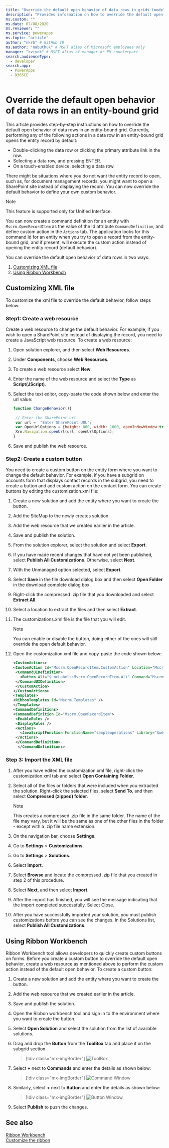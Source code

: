 ```yaml
---
title: "Override the default open behavior of data rows in grids (model-driven apps) | Microsoft Docs" # Intent and product brand in a unique string of 43-59 chars including spaces
description: "Provides information on how to override the default open behavior of the records in grids" # 115-145 characters including spaces. This abstract displays in the search result.
ms.custom: ""
ms.date: 07/08/2020
ms.reviewer: ""
ms.service: powerapps
ms.topic: "article"
author: "nkrb" # GitHub ID
ms.author: "nabuthuk" # MSFT alias of Microsoft employees only
manager: "kvivek" # MSFT alias of manager or PM counterpart
search.audienceType: 
  - developer
search.app: 
  - PowerApps
  - D365CE
---
```

# Override the default open behavior of data rows in an entity-bound grid

This article provides step-by-step instructions on how to override the default open behavior of data rows in an entity-bound grid. Currently, performing any of the following actions in a data row in an entity-bound grid opens the entity record by default:

- Double-clicking the data row or clicking the primary attribute link in the row.
- Selecting a data row, and pressing ENTER.
- On a touch-enabled device, selecting a data row.

There might be situations where you do not want the entity record to open, such as, for document management records, you might want to open a SharePoint site instead of displaying the record. You can now override the default behavior to define your own custom behavior.

> [!NOTE] 
> This feature is supported only for Unified Interface.

You can now create a command definition for an entity with `Mscrm.OpenRecordItem` as the value of the Id attribute `CommandDefinition`, and define custom action in the `Actions` tab. The application looks for this command Id for an entity when you try to open a record from the entity-bound grid, and if present, will execute the custom action instead of opening the entity record (default behavior).

You can override the default open behavior of data rows in two ways:

1. [Customizing XML file](#customizing-xml-file)
2. [Using Ribbon Workbench](#using-ribbon-workbench)

## Customizing XML file

To customize the xml file to override the default behavior, follow steps below:

### Step1: Create a web resource

Create a web resource to change the default behavior. For example, if you wish to open a SharePoint site instead of displaying the record, you need to create a JavaScript web resource. To create a web resource:

1. Open solution explorer, and then select **Web Resources**.

2. Under **Components**, choose **Web Resources**.

3. To create a web resource select **New**.

4. Enter the name of the web resource and select the **Type** as **Script(JScript)**.

5. Select the text editor, copy-paste the code shown below and  enter the url value:

   ```JavaScript
   function ChangeBehavior(){
    
    // Enter the SharePoint url
    var url =  "Enter SharePoint URL";
    var OpenUrlOptions = {height: 800, width: 1000, openInNewWindow:true};
    Xrm.Navigation.openUrl(url, openUrlOptions);
   }
   ```

6. Save and publish the web resource.

### Step2: Create a custom button

You need to create a custom button on the entity form where you want to change the default behavior. For example, if you have a subgrid on accounts form that displays contact records in the subgrid, you need to create a button and add custom action on the contact form. You can create buttons by editing the customization.xml file:

1. Create a new solution and add the entity where you want to create the button. 

2. Add the SiteMap to the newly creates solution. 

3. Add the web resource that we created earlier in the article. 

4. Save and publish the solution. 

5. From the solution explorer, select the solution and select **Export**. 

6. If you have made recent changes that have not yet been published, select **Publish All Customizations**. Otherwise, select **Next**.

7. With the Unmanaged option selected, select **Export**.

8. Select **Save** in the file download dialog box and then select **Open Folder** in the download complete dialog box.

9. Right-click the compressed .zip file that you downloaded and select **Extract All**.

10. Select a location to extract the files and then select **Extract**.

11. The customizations.xml file is the file that you will edit.

    > [!NOTE]
    > You can enable or disable the button, doing either of the ones will still override the open default behavior.

12. Open the customization.xml file and copy-paste the code shown below:

     ```XML
    <CustomActions>
    <CustomAction Id="Mscrm.OpenRecordItem.CustomAction" Location="Mscrm.SubGrid.account.MainTab.Management.Controls._children" Sequence="28">
      <CommandUIDefinition>
        <Button Alt="$LocLabels:Mscrm.OpenRecordItem.Alt" Command="Mscrm.OpenRecordItem" Id="Mscrm.OpenRecordItem" LabelText="$LocLabels:Mscrm.OpenRecordItem.LabelText" Sequence="28" TemplateAlias="o1" ToolTipTitle="$LocLabels:Mscrm.OpenRecordItem.ToolTipTitle" ToolTipDescription="$LocLabels:Mscrm.OpenRecordItem.ToolTipDescription" />
      </CommandUIDefinition>
      </CustomAction>
     </CustomActions>
    <Templates>
     <RibbonTemplates Id="Mscrm.Templates" />
    </Templates>
    <CommandDefinitions>
    <CommandDefinition Id="Mscrm.OpenRecordItem">
      <EnableRules />
      <DisplayRules />
      <Actions>
        <JavaScriptFunction FunctionName="sampleoperations" Library="$webresource:cr5c1_samplescript" />
      </Actions>
      </CommandDefinition>
       </CommandDefinitions>
     ```

### Step 3: Import the XML file


1. After you have edited the customization.xml file, right-click the customization.xml tab and select **Open Containing Folder**.  
2. Select all of the files or folders that were included when you extracted the solution. Right-click the selected files, select **Send To**, and then select **Compressed (zipped) folder**.  
  
   > [!NOTE]
   >  This creates a compressed .zip file in the same folder. The name of the file may vary, but it will be the same as one of the other files in the folder - except with a .zip file name extension.  
  
3. On the navigation bar, choose **Settings**. 
  
4. Go to **Settings** > **Customizations**.
  
5. Go to **Settings** > **Solutions**. 
  
6. Select **Import**.  
  
7. Select **Browse** and locate the compressed .zip file that you created in step 2 of this procedure.  
  
8. Select **Next**, and then select **Import**.  
  
9. After the import has finished, you will see the message indicating that the import completed successfully. Select Close.  
  
10. After you have successfully imported your solution, you must publish customizations before you can see the changes. In the Solutions list, select **Publish All Customizations**.  

 
## Using Ribbon Workbench

Ribbon Workbench tool allows developers to quickly create custom buttons on forms. Before you create a custom button to override the default open behavior, create a web resource as mentioned above to perform the custom action instead of the default open behavior. To create a custom button:

1. Create a new solution and add the entity where you want to create the button.

2. Add the web resource that we created earlier in the article.

3. Save and publish the solution.

4. Open the Ribbon workbench tool and sign in to the environment where you want to create the button.

5. Select **Open Solution** and select the solution from the list of available solutions.

6. Drag and drop the **Button** from the **ToolBox** tab and place it on the subgrid section.

   > [!div class="mx-imgBorder"]
   > ![ToolBox](media/toolbox-rwb.png "ToolBox")

7. Select **+** next to **Commands** and enter the details as shown below:

    > [!div class="mx-imgBorder"]
    > ![Command Window](media/command-windows.png "Command Window")

8. Similarly, select **+** next to **Button** and enter the details as shown below:

    > [!div class="mx-imgBorder"]
    > ![Button Window](media/button-properties-window.png "Button Window")

9. Select **Publish** to push the changes.

## See also

[Ribbon Workbench](https://www.develop1.net/public/rwb/ribbonworkbench.aspx)<br/>
[Customize the ribbon](customize-commands-ribbon.md)